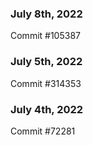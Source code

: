 ### July 8th, 2022

Commit #105387

### July 5th, 2022

Commit #314353


### July 4th, 2022

Commit #72281
